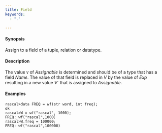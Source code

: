 ```yaml
---
title: Field
keywords:
  - "."

---
```


#### Synopsis

Assign to a field of a tuple, relation or datatype.

#### Description

The value `V` of _Assignable_ is determined and should be of a type that has a field _Name_.
The value of that field is replaced in _V_ by the value of _Exp_ resulting in a new value _V_' that is assigned to _Assignable_.

#### Examples


```rascal-shell 
rascal>data FREQ = wf(str word, int freq);
ok
rascal>W = wf("rascal", 1000);
FREQ: wf("rascal",1000)
rascal>W.freq = 100000;
FREQ: wf("rascal",100000)
```


